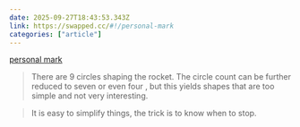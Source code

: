 ```yaml
---
date: 2025-09-27T18:43:53.343Z
link: https://swapped.cc/#!/personal-mark
categories: ["article"]
---
```

[personal mark](https://swapped.cc/#!/personal-mark)

> There are 9 circles shaping the rocket. The circle count can be further reduced to seven or even four , but this yields shapes that are too simple and not very interesting.

> It is easy to simplify things, the trick is to know when to stop.
